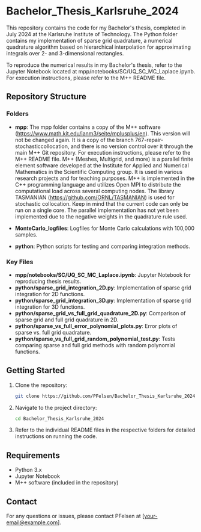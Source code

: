 # Bachelor_Thesis_Karlsruhe_2024
This repository contains the code for my Bachelor's thesis, completed in July 2024 at the Karlsruhe Institute of Technology. The Python folder contains my implementation of sparse grid quadrature, a numerical quadrature algorithm based on hierarchical interpolation for approximating integrals over 2- and 3-dimensional rectangles. 

To reproduce the numerical results in my Bachelor's thesis, refer to the Jupyter Notebook located at mpp/notebooks/SC/UQ_SC_MC_Laplace.ipynb. For execution instructions, please refer to the M++ README file.


## Repository Structure

### Folders

- **mpp**: The mpp folder contains a copy of the M++ software (https://www.math.kit.edu/ianm3/seite/mplusplus/en). This version will not be changed again. It is a copy of the branch 767-repair-stochasticcollocation, and there is no version control over it through the main M++ Git repository.
For execution instructions, please refer to the M++ README file.
M++ (Meshes, Multigrid, and more) is a parallel finite element software developed at the Institute for Applied and Numerical Mathematics in the Scientific Computing group. It is used in various research projects and for teaching purposes. M++ is implemented in the C++ programming language and utilizes Open MPI to distribute the computational load across several computing nodes. The library TASMANIAN (https://github.com/ORNL/TASMANIAN) is used for stochastic collocation.
Keep in mind that the current code can only be run on a single core. The parallel implementation has not yet been implemented due to the negative weights in the quadrature rule used.

- **MonteCarlo_logfiles**: Logfiles for Monte Carlo calculations with 100,000 samples.
- **python**: Python scripts for testing and comparing integration methods.

### Key Files

- **mpp/notebooks/SC/UQ_SC_MC_Laplace.ipynb**: Jupyter Notebook for reproducing thesis results.
- **python/sparse_grid_integration_2D.py**: Implementation of sparse grid integration for 2D functions.
- **python/sparse_grid_integration_3D.py**: Implementation of sparse grid integration for 3D functions.
- **python/sparse_grid_vs_full_grid_quadrature_2D.py**: Comparison of sparse grid and full grid quadrature in 2D.
- **python/sparse_vs_full_error_polynomial_plots.py**: Error plots of sparse vs. full grid quadrature.
- **python/sparse_vs_full_grid_random_polynomial_test.py**: Tests comparing sparse and full grid methods with random polynomial functions.

## Getting Started

1. Clone the repository:
    ```bash
    git clone https://github.com/PFelsen/Bachelor_Thesis_Karlsruhe_2024.git
    ```
2. Navigate to the project directory:
    ```bash
    cd Bachelor_Thesis_Karlsruhe_2024
    ```
3. Refer to the individual README files in the respective folders for detailed instructions on running the code.

## Requirements

- Python 3.x
- Jupyter Notebook
- M++ software (included in the repository)

## Contact

For any questions or issues, please contact PFelsen at [your-email@example.com].

